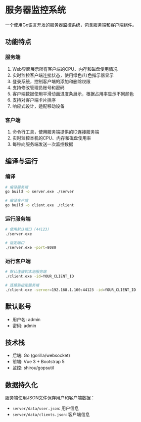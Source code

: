 # 服务器监控系统

一个使用Go语言开发的服务器监控系统，包含服务端和客户端组件。

## 功能特点

### 服务端

1. Web界面展示所有客户端的CPU、内存和磁盘使用情况
2. 实时监控客户端连接状态，使用绿色/红色指示器显示
3. 登录系统，控制客户端的添加和删除权限
4. 支持修改管理员账号和密码
5. 客户端数据使用平滑动画进度条展示，根据占用率显示不同颜色
6. 支持对客户端卡片排序
7. 响应式设计，适配移动设备

### 客户端

1. 命令行工具，使用服务端提供的ID连接服务端
2. 实时监控本机的CPU、内存和磁盘使用率
3. 每秒向服务端发送一次监控数据

## 编译与运行

### 编译

```bash
# 编译服务端
go build -o server.exe ./server

# 编译客户端
go build -o client.exe ./client
```

### 运行服务端

```bash
# 使用默认端口 (44123)
./server.exe

# 指定端口
./server.exe -port=8080
```

### 运行客户端

```bash
# 默认连接到本地服务端
./client.exe -id=YOUR_CLIENT_ID

# 连接到指定服务端
./client.exe -server=192.168.1.100:44123 -id=YOUR_CLIENT_ID
```

## 默认账号

- 用户名: admin
- 密码: admin

## 技术栈

- 后端: Go (gorilla/websocket)
- 前端: Vue 3 + Bootstrap 5
- 监控: shirou/gopsutil

## 数据持久化

服务端使用JSON文件保存用户和客户端数据：

- `server/data/user.json`: 用户信息
- `server/data/clients.json`: 客户端信息 